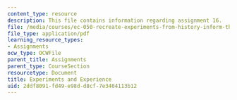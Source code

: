 ```yaml
---
content_type: resource
description: This file contains information regarding assignment 16.
file: /media/courses/ec-050-recreate-experiments-from-history-inform-the-future-from-the-past-galileo-january-iap-2010/2ddf8091fd49e98dd8cf7e3404113b12_MITEC_050IAP10_assn16.pdf
file_type: application/pdf
learning_resource_types:
- Assignments
ocw_type: OCWFile
parent_title: Assignments
parent_type: CourseSection
resourcetype: Document
title: Experiments and Experience
uid: 2ddf8091-fd49-e98d-d8cf-7e3404113b12
---
```

